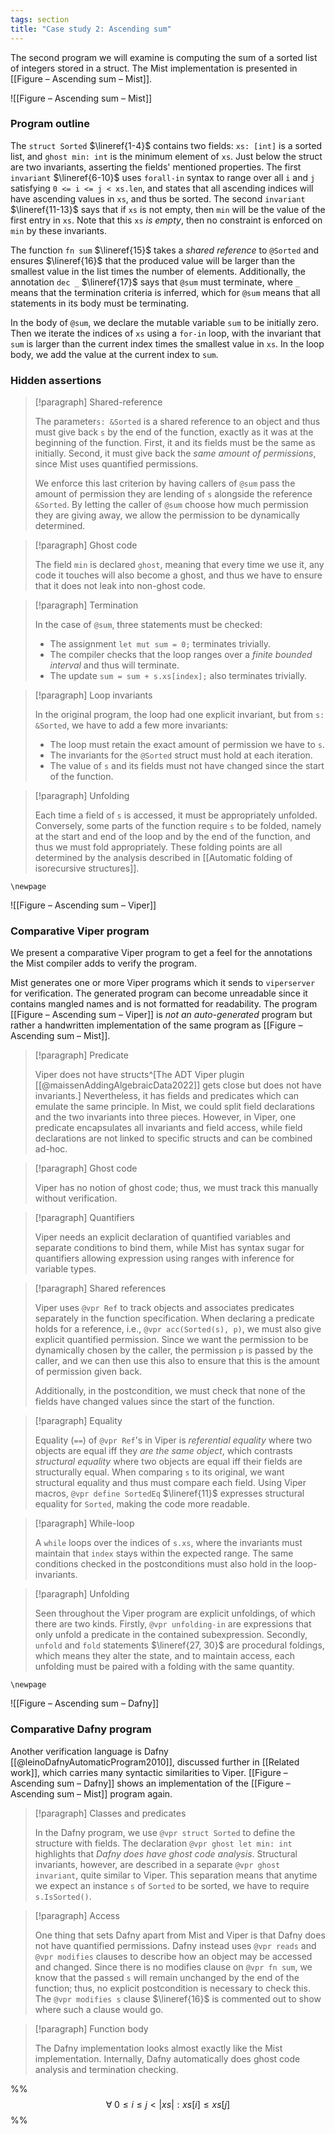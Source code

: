 ```yaml
---
tags: section
title: "Case study 2: Ascending sum"
---
```


The second program we will examine is computing the sum of a sorted list of integers stored in a struct. The Mist implementation is presented in [[Figure – Ascending sum – Mist]].

![[Figure – Ascending sum – Mist]]

### Program outline

The `struct Sorted` $\lineref{1-4}$ contains two fields: `xs: [int]` is a sorted list, and `ghost min: int` is the minimum element of `xs`. Just below the struct are two invariants, asserting the fields' mentioned properties. The first `invariant` $\lineref{6-10}$ uses `forall-in` syntax to range over all `i` and `j` satisfying `0 <= i <= j < xs.len`, and states that all ascending indices will have ascending values in `xs`, and thus be sorted. The second `invariant` $\lineref{11-13}$ says that if `xs` is not empty, then `min` will be the value of the first entry in `xs`. Note that this `xs` _is empty_, then no constraint is enforced on `min` by these invariants.

The function `fn sum` $\lineref{15}$ takes a _shared reference_ to `@Sorted` and ensures $\lineref{16}$ that the produced value will be larger than the smallest value in the list times the number of elements. Additionally, the annotation `dec _` $\lineref{17}$ says that `@sum` must terminate, where `_` means that the termination criteria is inferred, which for `@sum` means that all statements in its body must be terminating.

In the body of `@sum`, we declare the mutable variable `sum` to be initially zero. Then we iterate the indices of `xs` using a `for-in` loop, with the invariant that `sum` is larger than the current index times the smallest value in `xs`. In the loop body, we add the value at the current index to `sum`.

### Hidden assertions

> [!paragraph] Shared-reference
> 
> The parameter`s: &Sorted` is a shared reference to an object and thus must give back `s` by the end of the function, exactly as it was at the beginning of the function. First, it and its fields must be the same as initially. Second, it must give back the _same amount of permissions_, since Mist uses quantified permissions.
>
> We enforce this last criterion by having callers of `@sum` pass the amount of permission they are lending of `s` alongside the reference `&Sorted`. By letting the caller of `@sum` choose how much permission they are giving away, we allow the permission to be dynamically determined.

> [!paragraph] Ghost code
> 
> The field `min` is declared `ghost`, meaning that every time we use it, any code it touches will also become a ghost, and thus we have to ensure that it does not leak into non-ghost code.

> [!paragraph] Termination
> 
> In the case of `@sum`, three statements must be checked:
> 
> - The assignment `let mut sum = 0;` terminates trivially.
> - The compiler checks that the loop ranges over a _finite bounded interval_ and thus will terminate.
> - The update `sum = sum + s.xs[index];` also terminates trivially.

> [!paragraph] Loop invariants
> 
> In the original program, the loop had one explicit invariant, but from `s: &Sorted`, we have to add a few more invariants:
> 
> - The loop must retain the exact amount of permission we have to `s`.
> - The invariants for the `@Sorted` struct must hold at each iteration.
> - The value of `s` and its fields must not have changed since the start of the function.

> [!paragraph] Unfolding
> 
> Each time a field of `s` is accessed, it must be appropriately unfolded. Conversely, some parts of the function require `s` to be folded, namely at the start and end of the loop and by the end of the function, and thus we must fold appropriately. These folding points are all determined by the analysis described in [[Automatic folding of isorecursive structures]].

```{=tex}
\newpage
```

![[Figure – Ascending sum – Viper]]

### Comparative Viper program

We present a comparative Viper program to get a feel for the annotations the Mist compiler adds to verify the program.

Mist generates one or more Viper programs which it sends to `viperserver` for verification. The generated program can become unreadable since it contains mangled names and is not formatted for readability. The program [[Figure – Ascending sum – Viper]] is _not an auto-generated_ program but rather a handwritten implementation of the same program as [[Figure – Ascending sum – Mist]].

> [!paragraph] Predicate
> 
> Viper does not have structs^[The ADT Viper plugin [[@maissenAddingAlgebraicData2022]] gets close but does not have invariants.] Nevertheless, it has fields and predicates which can emulate the same principle. In Mist, we could split field declarations and the two invariants into three pieces. However, in Viper, one predicate encapsulates all invariants and field access, while field declarations are not linked to specific structs and can be combined ad-hoc.

> [!paragraph] Ghost code
> 
> Viper has no notion of ghost code; thus, we must track this manually without verification.

> [!paragraph] Quantifiers
> 
> Viper needs an explicit declaration of quantified variables and separate conditions to bind them, while Mist has syntax sugar for quantifiers allowing expression using ranges with inference for variable types.

> [!paragraph] Shared references
>
> Viper uses `@vpr Ref` to track objects and associates predicates separately in the function specification. When declaring a predicate holds for a reference, i.e., `@vpr acc(Sorted(s), p)`, we must also give explicit quantified permission. Since we want the permission to be dynamically chosen by the caller, the permission `p` is passed by the caller, and we can then use this also to ensure that this is the amount of permission given back.
> 
> Additionally, in the postcondition, we must check that none of the fields have changed values since the start of the function.

> [!paragraph] Equality
> 
> Equality (`==`) of `@vpr Ref`'s in Viper is _referential equality_ where two objects are equal iff they _are the same object_, which contrasts _structural equality_ where two objects are equal iff their fields are structurally equal. When comparing `s` to its original, we want structural equality and thus must compare each field. Using Viper macros, `@vpr define SortedEq` $\lineref{11}$ expresses structural equality for `Sorted`, making the code more readable.

> [!paragraph] While-loop
>
> A `while` loops over the indices of `s.xs`, where the invariants must maintain that `index` stays within the expected range. The same conditions checked in the postconditions must also hold in the loop-invariants.

> [!paragraph] Unfolding
>  
> Seen throughout the Viper program are explicit unfoldings, of which there are two kinds. Firstly, `@vpr unfolding-in` are expressions that only unfold a predicate in the contained subexpression. Secondly, `unfold` and `fold` statements $\lineref{27, 30}$ are procedural foldings, which means they alter the state, and to maintain access, each unfolding must be paired with a folding with the same quantity.

```{=tex}
\newpage
```

![[Figure – Ascending sum – Dafny]]

### Comparative Dafny program

Another verification language is Dafny [[@leinoDafnyAutomaticProgram2010]], discussed further in [[Related work]], which carries many syntactic similarities to Viper. [[Figure – Ascending sum – Dafny]] shows an implementation of the [[Figure – Ascending sum – Mist]] program again.

> [!paragraph] Classes and predicates
>
> In the Dafny program, we use `@vpr struct Sorted` to define the structure with fields. The declaration `@vpr ghost let min: int` highlights that _Dafny does have ghost code analysis_. Structural invariants, however, are described in a separate `@vpr ghost invariant`, quite similar to Viper. This separation means that anytime we expect an instance `s` of `Sorted` to be sorted, we have to require `s.IsSorted()`.

> [!paragraph] Access
>
> One thing that sets Dafny apart from Mist and Viper is that Dafny does not have quantified permissions. Dafny instead uses `@vpr reads` and `@vpr modifies` clauses to describe how an object may be accessed and changed. Since there is no modifies clause on `@vpr fn sum`, we know that the passed `s` will remain unchanged by the end of the function; thus, no explicit postcondition is necessary to check this. The `@vpr modifies s` clause $\lineref{16}$ is commented out to show where such a clause would go.

> [!paragraph] Function body
>
> The Dafny implementation looks almost exactly like the Mist implementation. Internally, Dafny automatically does ghost code analysis and termination checking.

%%$$
\forall \; 0 \leq i \leq j < |xs| : xs[i] \leq xs[j]
$$%%